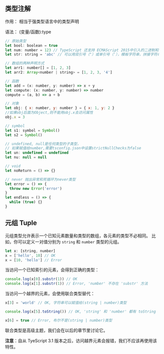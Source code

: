 ## 类型注解

作用： 相当于强类型语言中的类型声明

语法： (变量/函数):type

```js
// 原始类型
let bool: boolean = true
let num: number = 123 // TypeScript 还支持 ECMAScript 2015中引入的二进制和八进制字面量。
let str: string = 'abc' // 可以用双引号（"）或单引号（'），模板字符串，拼接字符串

// 数组的两种声明方式
let arr1: number[] = [1, 2, 3]
let arr2: Array<number | string> = [1, 2, 3, '4']

// 函数
let add = (x: number, y: number) => x + y
let compute: (x: number, y: number) => number
compute = (a, b) => a + b

// 对象
let obj: { x: number, y: number } = { x: 1, y: 2 }
//如果obj后面为Object,则不能用obj.x去访问属性
obj.x = 3

// symbol
let s1: symbol = Symbol()
let s2 = Symbol()

// undefined, null是任何类型的子类型，
// 如果赋值给number,需要tsconfig.json中设置strictNullChecks为false
let un: undefined = undefined
let nu: null = null

// void
let noReturn = () => {}

// never 抛出异常和死循环为never类型
let error = () => {
  throw new Error('error')
}
let endless = () => {
  while (true) {}
}
```

## 元组 Tuple

元组类型允许表示一个已知元素数量和类型的数组，各元素的类型不必相同。 比如，你可以定义一对值分别为 `string` 和 `number` 类型的元组。

```js
let x: [string, number]
x = ['hello', 10] // OK
x = [10, 'hello'] // Error
```

当访问一个已知索引的元素，会得到正确的类型：

```js
console.log(x[0].substr(1)) // OK
console.log(x[1].substr(1)) // Error, 'number' 不存在 'substr' 方法
```

当访问一个越界的元素，会使用联合类型替代：

```js
x[3] = 'world' // OK, 字符串可以赋值给(string | number)类型

console.log(x[5].toString()) // OK, 'string' 和 'number' 都有 toString

x[6] = true // Error, 布尔不是(string | number)类型
```

联合类型是高级主题，我们会在以后的章节里讨论它。

**注意**：自从 TyeScript 3.1 版本之后，访问越界元素会报错，我们不应该再使用该特性。
